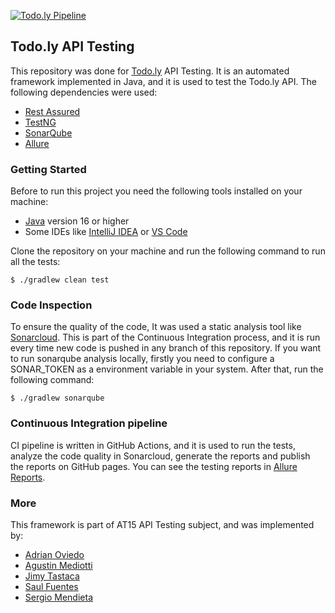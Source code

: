 [![Todo.ly Pipeline](https://github.com/AT15-TestNG/todo.ly/actions/workflows/pipeline.yml/badge.svg)](https://github.com/AT15-TestNG/todo.ly/actions/workflows/pipeline.yml)

## Todo.ly API Testing

This repository was done for [Todo.ly](https://todo.ly/) API Testing. 
It is an automated framework implemented in Java, and it is used to test the Todo.ly API.
The following dependencies were used:
* [Rest Assured](https://rest-assured.io/)
* [TestNG](https://testng.org/)
* [SonarQube](https://www.sonarqube.org/)
* [Allure](https://www.allure.io/)

### Getting Started

Before to run this project you need the following tools installed on your machine:
* [Java](https://www.java.com/) version 16 or higher
* Some IDEs like [IntelliJ IDEA](https://www.jetbrains.com/idea/) or [VS Code](https://code.visualstudio.com/)

Clone the repository on your machine and run the following command to run all the tests:
```
$ ./gradlew clean test
```

### Code Inspection
To ensure the quality of the code, It was used a static analysis tool like [Sonarcloud](https://sonarcloud.io/code-quality).
This is part of the Continuous Integration process, and it is run every time new code is pushed in any branch of this
repository.
If you want to run sonarqube analysis locally, firstly you need to configure a SONAR_TOKEN as a environment variable
in your system. After that, run the following command:
```
$ ./gradlew sonarqube
```

### Continuous Integration pipeline
CI pipeline is written in GitHub Actions, and it is used to run the tests, analyze the code quality in Sonarcloud, 
generate the reports and publish the reports on GitHub pages. You can see the testing reports in 
[Allure Reports](https://at15-testng.github.io/todo.ly/).

### More
This framework is part of AT15 API Testing subject, and was implemented by:
* [Adrian Oviedo](adrian.oviedo@fundacion-jala.org)
* [Agustin Mediotti](agustin.mediotti@fundacion-jala.org)
* [Jimy Tastaca](jimy.tastaca@fundacion-jala.org)
* [Saul Fuentes](saul.fuentes@fundacion-jala.org)
* [Sergio Mendieta](sergio.mendieta@fundacion-jala.org)